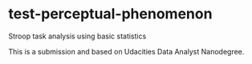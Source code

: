 # test-perceptual-phenomenon
Stroop task analysis using basic statistics

This is a submission and based on Udacities Data Analyst Nanodegree.
